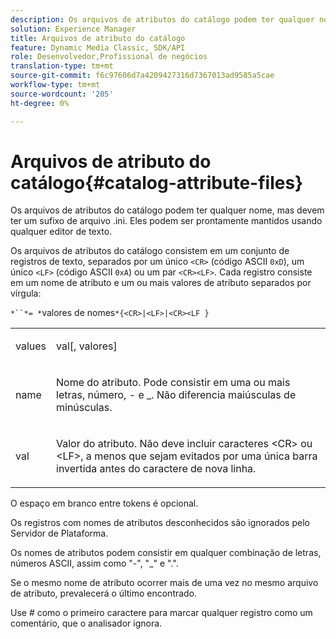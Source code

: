 ```yaml
---
description: Os arquivos de atributos do catálogo podem ter qualquer nome, mas devem ter um sufixo de arquivo .ini. Eles podem ser prontamente mantidos usando qualquer editor de texto.
solution: Experience Manager
title: Arquivos de atributo do catálogo
feature: Dynamic Media Classic, SDK/API
role: Desenvolvedor,Profissional de negócios
translation-type: tm+mt
source-git-commit: f6c97606d7a4209427316d7367013ad9585a5cae
workflow-type: tm+mt
source-wordcount: '205'
ht-degree: 0%

---
```



# Arquivos de atributo do catálogo{#catalog-attribute-files}

Os arquivos de atributos do catálogo podem ter qualquer nome, mas devem ter um sufixo de arquivo .ini. Eles podem ser prontamente mantidos usando qualquer editor de texto.

Os arquivos de atributos do catálogo consistem em um conjunto de registros de texto, separados por um único `<CR>` (código ASCII `0xD`), um único `<LF>` (código ASCII `0xA`) ou um par `<CR><LF>`. Cada registro consiste em um nome de atributo e um ou mais valores de atributo separados por vírgula:

`*``*= *`valores de nomes`*{<CR>|<LF>|<CR><LF }`

<table id="simpletable_0F879121670046AE9414298725961303"> 
 <tr class="strow"> 
  <td class="stentry"> <p><span class="varname"> values</span> </p> </td> 
  <td class="stentry"> <p><span class="codeph"> <span class="varname"> val</span>[,<span class="varname"> valores</span>]</span> </p> </td> 
 </tr> 
 <tr class="strow"> 
  <td class="stentry"> <p><span class="varname"> name</span> </p> </td> 
  <td class="stentry"> <p>Nome do atributo. Pode consistir em uma ou mais letras, número, - e _. Não diferencia maiúsculas de minúsculas. </p></td> 
 </tr> 
 <tr class="strow"> 
  <td class="stentry"> <p><span class="varname"> val</span> </p></td> 
  <td class="stentry"> <p>Valor do atributo. Não deve incluir caracteres <span class="codeph"> &lt;CR&gt;</span> ou <span class="codeph"> &lt;LF&gt;</span>, a menos que sejam evitados por uma única barra invertida antes do caractere de nova linha. </p></td> 
 </tr> 
</table>

O espaço em branco entre tokens é opcional.

Os registros com nomes de atributos desconhecidos são ignorados pelo Servidor de Plataforma.

Os nomes de atributos podem consistir em qualquer combinação de letras, números ASCII, assim como &quot;-&quot;, &quot;_&quot; e &quot;.&quot;.

Se o mesmo nome de atributo ocorrer mais de uma vez no mesmo arquivo de atributo, prevalecerá o último encontrado.

Use # como o primeiro caractere para marcar qualquer registro como um comentário, que o analisador ignora.
